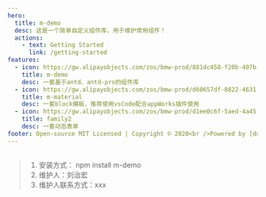 ```yaml
---
hero:
  title: m-demo
  desc: 这是一个简单自定义组件库，用于维护常用组件！
  actions:
    - text: Getting Started
      link: /getting-started
features:
  - icon: https://gw.alipayobjects.com/zos/bmw-prod/881dc458-f20b-407b-947a-95104b5ec82b/k79dm8ih_w144_h144.png
    title: m-demo
    desc: 一套基于antd、antd-pro的组件库
  - icon: https://gw.alipayobjects.com/zos/bmw-prod/d60657df-0822-4631-9d7c-e7a869c2f21c/k79dmz3q_w126_h126.png
    title: m-material
    desc: 一套block模板，推荐使用vsCode配合appWorks插件使用
  - icon: https://gw.alipayobjects.com/zos/bmw-prod/d1ee0c6f-5aed-4a45-a507-339a4bfe076c/k7bjsocq_w144_h144.png
    title: family2
    desc: 一套动态表单
footer: Open-source MIT Licensed | Copyright © 2020<br />Powered by [dumi](https://d.umijs.org)
---
```


##

> 1. 安装方式： npm install m-demo
> 2. 维护人：刘治宏
> 3. 维护人联系方式：xxx
